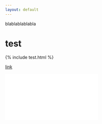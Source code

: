 ```yaml
---
layout: default
---
```



blablablablabla 

# test

{% include test.html %}

[link](test.html)

[![TEST](test.html)](test.html)
